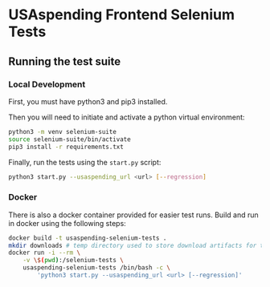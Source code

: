 # USAspending Frontend Selenium Tests

## Running the test suite

### Local Development

First, you must have python3 and pip3 installed.

Then you will need to initiate and activate a python virtual environment:

```sh
python3 -m venv selenium-suite
source selenium-suite/bin/activate
pip3 install -r requirements.txt
```

Finally, run the tests using the `start.py` script:

```sh
python3 start.py --usaspending_url <url> [--regression]
```

### Docker

There is also a docker container provided for easier test runs. Build and run in docker using the following steps:

```sh
docker build -t usaspending-selenium-tests .
mkdir downloads # temp directory used to store download artifacts for the tests
docker run -i --rm \
    -v \$(pwd):/selenium-tests \
    usaspending-selenium-tests /bin/bash -c \
        'python3 start.py --usaspending_url <url> [--regression]'
```
